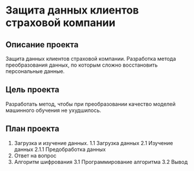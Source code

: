 # Защита данных клиентов страховой компании

## Описание проекта
Защита данных клиентов страховой компании. Разработка метода преобразования данных, по которым сложно восстановить персональные данные.

## Цель проекта
Разработать метод, чтобы при преобразовании качество моделей машинного обучения не ухудшилось.
 
## План проекта
1. Загрузка и изучение данных.
 1.1 Загрузка данных
 2.1 Изучение данных
    2.1.1 Предобработка данных
2. Ответ на вопрос
3. Алгоритм шифрования
 3.1 Программирование алгоритма
 3.2 Вывод
